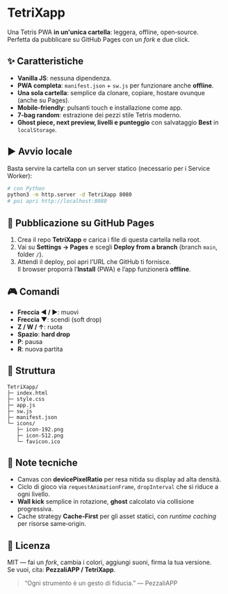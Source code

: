# TetriXapp

Una Tetris PWA **in un'unica cartella**: leggera, offline, open‑source.  
Perfetta da pubblicare su GitHub Pages con un *fork* e due click.

## ✨ Caratteristiche
- **Vanilla JS**: nessuna dipendenza.
- **PWA completa**: `manifest.json` + `sw.js` per funzionare anche **offline**.
- **Una sola cartella**: semplice da clonare, copiare, hostare ovunque (anche su Pages).
- **Mobile‑friendly**: pulsanti touch e installazione come app.
- **7‑bag random**: estrazione dei pezzi stile Tetris moderno.
- **Ghost piece, next preview, livelli e punteggio** con salvataggio **Best** in `localStorage`.

## ▶️ Avvio locale
Basta servire la cartella con un server statico (necessario per i Service Worker):
```bash
# con Python
python3 -m http.server -d TetriXapp 8080
# poi apri http://localhost:8080
```

## 🚀 Pubblicazione su GitHub Pages
1. Crea il repo **TetriXapp** e carica i file di questa cartella nella root.
2. Vai su **Settings → Pages** e scegli **Deploy from a branch** (branch `main`, folder `/`).
3. Attendi il deploy, poi apri l’URL che GitHub ti fornisce.  
   Il browser proporrà l’**Install** (PWA) e l’app funzionerà **offline**.

## 🎮 Comandi
- **Freccia ◀︎ / ▶︎**: muovi
- **Freccia ▼**: scendi (soft drop)
- **Z / W / ↑**: ruota
- **Spazio**: **hard drop**
- **P**: pausa
- **R**: nuova partita

## 🧱 Struttura
```
TetriXapp/
├─ index.html
├─ style.css
├─ app.js
├─ sw.js
├─ manifest.json
└─ icons/
   ├─ icon-192.png
   ├─ icon-512.png
   └─ favicon.ico
```

## 🧪 Note tecniche
- Canvas con **devicePixelRatio** per resa nitida su display ad alta densità.
- Ciclo di gioco via `requestAnimationFrame`, `dropInterval` che si riduce a ogni livello.
- **Wall kick** semplice in rotazione, **ghost** calcolato via collisione progressiva.
- Cache strategy **Cache‑First** per gli asset statici, con *runtime caching* per risorse same‑origin.

## 👐 Licenza
MIT — fai un *fork*, cambia i colori, aggiungi suoni, firma la tua versione.  
Se vuoi, cita: **PezzaliAPP / TetriXapp**.

> “Ogni strumento è un gesto di fiducia.” — PezzaliAPP
